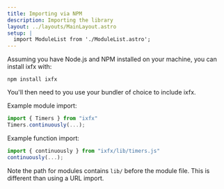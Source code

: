 ```yaml
---
title: Importing via NPM
description: Importing the library
layout: ../layouts/MainLayout.astro
setup: |
  import ModuleList from './ModuleList.astro';
---
```


Assuming you have Node.js and NPM installed on your machine, you can install ixfx with:

```
npm install ixfx
```

You'll then need to you use your bundler of choice to include ixfx.


Example module import:

```js
import { Timers } from "ixfx"
Timers.continuously(...);
```

Example function import:

```js
import { continuously } from "ixfx/lib/timers.js"
continuously(...);
```

Note the path for modules contains `lib/` before the module file. This is different than using a URL import.